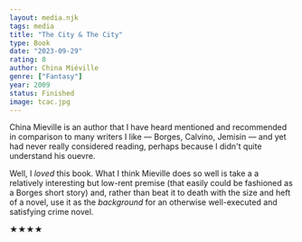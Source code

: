 ```yaml
---
layout: media.njk
tags: media
title: "The City & The City"
type: Book
date: "2023-09-29"
rating: 8
author: China Miéville
genre: ["Fantasy"]
year: 2009
status: Finished
image: tcac.jpg
---
```


China Mieville is an author that I have heard mentioned and recommended in comparison to many writers I like —
Borges, Calvino, Jemisin — and yet had never really considered reading, perhaps because I didn't quite understand
his ouevre.

Well, I _loved_ this book. What I think Mieville does so well is take a a relatively interesting but low-rent premise
(that easily could be fashioned as a Borges short story) and, rather than beat it to death with the size and heft of a novel,
use it as the _background_ for an otherwise well-executed and satisfying crime novel.

★★★★
